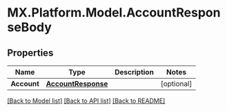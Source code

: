 # MX.Platform.Model.AccountResponseBody

## Properties

Name | Type | Description | Notes
------------ | ------------- | ------------- | -------------
**Account** | [**AccountResponse**](AccountResponse.md) |  | [optional] 

[[Back to Model list]](../README.md#documentation-for-models) [[Back to API list]](../README.md#documentation-for-api-endpoints) [[Back to README]](../README.md)


